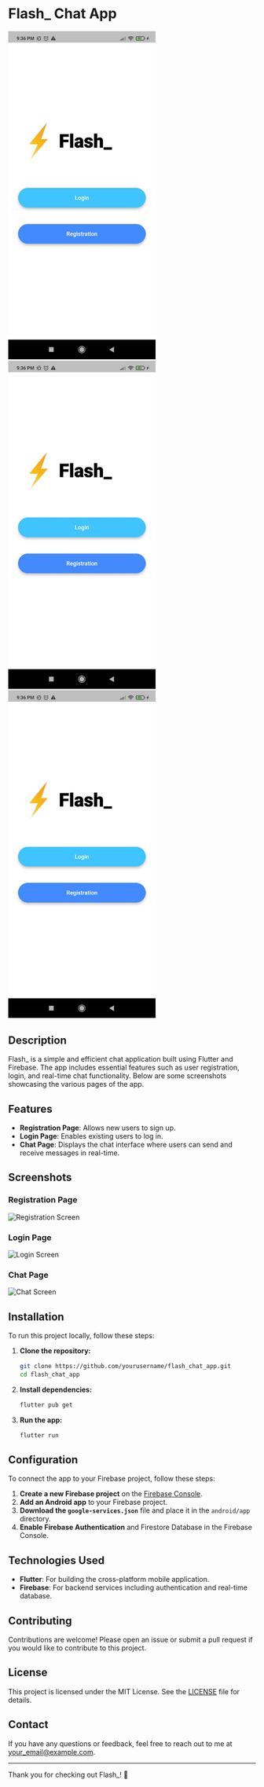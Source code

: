 # Flash_ Chat App

<img src="https://github.com/RaunakSharma002/ChatApp/blob/main/images/front-page.jpg" alt="Front Page" width="300"/>
<img src="https://github.com/RaunakSharma002/ChatApp/blob/main/images/front-page.jpg" alt="Chat Screen" width="300"/>
<img src="https://github.com/RaunakSharma002/ChatApp/blob/main/images/front-page.jpg" alt="Registration Screen" width="300"/>

## Description

Flash_ is a simple and efficient chat application built using Flutter and Firebase. The app includes essential features such as user registration, login, and real-time chat functionality. Below are some screenshots showcasing the various pages of the app.

## Features

- **Registration Page**: Allows new users to sign up.
- **Login Page**: Enables existing users to log in.
- **Chat Page**: Displays the chat interface where users can send and receive messages in real-time.

## Screenshots

### Registration Page
<img src="https://github.com/yourusername/yourrepositoryname/blob/main/screenshots/image3.jpg" alt="Registration Screen" width="300"/>

### Login Page
<img src="https://github.com/yourusername/yourrepositoryname/blob/main/screenshots/image1.jpg" alt="Login Screen" width="300"/>

### Chat Page
<img src="https://github.com/yourusername/yourrepositoryname/blob/main/screenshots/image2.jpg" alt="Chat Screen" width="300"/>

## Installation

To run this project locally, follow these steps:

1. **Clone the repository:**
    ```bash
    git clone https://github.com/yourusername/flash_chat_app.git
    cd flash_chat_app
    ```

2. **Install dependencies:**
    ```bash
    flutter pub get
    ```

3. **Run the app:**
    ```bash
    flutter run
    ```

## Configuration

To connect the app to your Firebase project, follow these steps:

1. **Create a new Firebase project** on the [Firebase Console](https://console.firebase.google.com/).
2. **Add an Android app** to your Firebase project.
3. **Download the `google-services.json`** file and place it in the `android/app` directory.
4. **Enable Firebase Authentication** and Firestore Database in the Firebase Console.

## Technologies Used

- **Flutter**: For building the cross-platform mobile application.
- **Firebase**: For backend services including authentication and real-time database.

## Contributing

Contributions are welcome! Please open an issue or submit a pull request if you would like to contribute to this project.

## License

This project is licensed under the MIT License. See the [LICENSE](LICENSE) file for details.

## Contact

If you have any questions or feedback, feel free to reach out to me at your_email@example.com.

---

Thank you for checking out Flash_! 🚀
